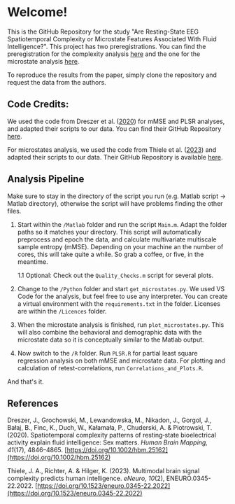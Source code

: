 # Welcome!
This is the GitHub Repository for the study "Are Resting-State EEG Spatiotemporal Complexity or Microstate Features Associated With Fluid Intelligence?". This project has two preregistrations. You can find the preregistration for the complexity analysis [here](https://osf.io/bt5v8) and the one for the microstate analysis [here](https://osf.io/8qtwj).

To reproduce the results from the paper, simply clone the repository and request the data from the authors.

## Code Credits:
We used the code from Dreszer et al. ([2020](https://doi.org/10.1002/hbm.25162)) for mMSE and PLSR analyses, and adapted their scripts to our data. You can find their GitHub Repository [here](https://github.com/IS-UMK/complexity/tree/master).

For microstates analysis, we used the code from Thiele et al. ([2023](https://doi.org/10.1523/ENEURO.0345-22.2022)) and adapted their scripts to our data. Their GitHub Repository is available [here](https://github.com/jonasAthiele/BrainComplexity_Intelligence).

## Analysis Pipeline
Make sure to stay in the directory of the script you run (e.g. Matlab script $\rightarrow$ Matlab directory), otherwise the script will have problems finding the other files.

1. Start within the `/Matlab` folder and run the script `Main.m`. Adapt the folder paths so it matches your directory. This script will automatically preprocess and epoch the data, and calculate multivariate multiscale sample entropy (mMSE). Depending on your machine an the number of cores, this will take quite a while. So grab a coffee, or five, in the meantime.
   
   1.1 Optional: Check out the `Quality_Checks.m` script for several plots.
3. Change to the `/Python` folder and start `get_microstates.py`. We used VS Code for the analysis, but feel free to use any interpreter. You can create a virtual environment with the `requirements.txt` in the folder. Licenses are within the `/Licences` folder.
4. When the microstate analysis is finished, run `plot_microstates.py`. This will also combine the behavioral and demographic data with the microstate data so it is conceptually similar to the Matlab output.
5. Now switch to the `/R` folder. Run `PLSR.R` for partial least square regression analysis on both mMSE and microstate data. For plotting and calculation of retest-correlations, run `Correlations_and_Plots.R`.

And that's it.

## References
Dreszer, J., Grochowski, M., Lewandowska, M., Nikadon, J., Gorgol, J., Bałaj, B., Finc, K., Duch, W., Kałamała, P., Chuderski, A. & Piotrowski, T. (2020). Spatiotemporal complexity patterns of resting‐state bioelectrical activity explain fluid intelligence: Sex matters. *Human Brain Mapping, 41*(17), 4846–4865. [https://doi.org/10.1002/hbm.25162](https://doi.org/10.1002/hbm.25162)

Thiele, J. A., Richter, A. & Hilger, K. (2023). Multimodal brain signal complexity predicts human intelligence. *eNeuro, 10*(2), ENEURO.0345-22.2022. [https://doi.org/10.1523/eneuro.0345-22.2022](https://doi.org/10.1523/eneuro.0345-22.2022)
